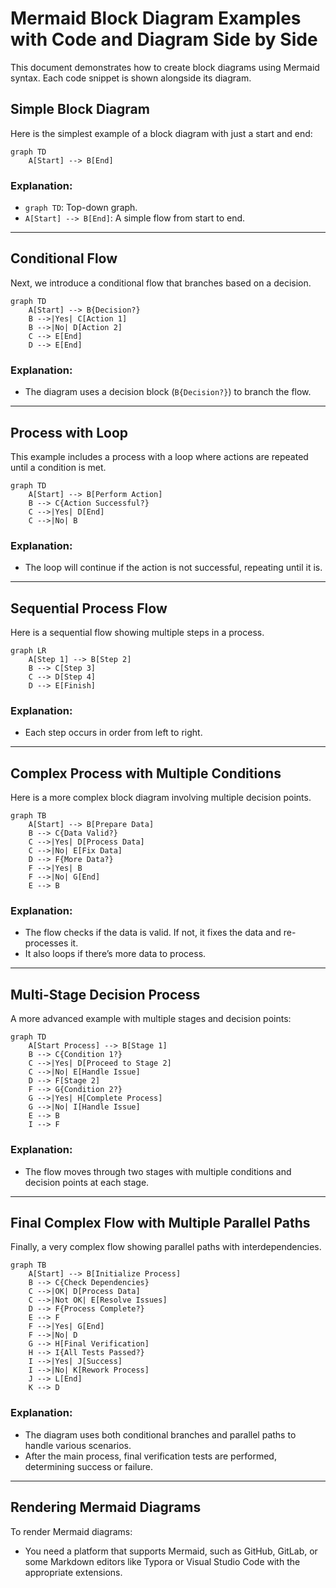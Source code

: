 
# Mermaid Block Diagram Examples with Code and Diagram Side by Side

This document demonstrates how to create block diagrams using Mermaid syntax. Each code snippet is shown alongside its diagram.

## Simple Block Diagram

Here is the simplest example of a block diagram with just a start and end:

```mermaid
graph TD
    A[Start] --> B[End]
```

### Explanation:
- `graph TD`: Top-down graph.
- `A[Start] --> B[End]`: A simple flow from start to end.


---

## Conditional Flow

Next, we introduce a conditional flow that branches based on a decision.

```mermaid
graph TD
    A[Start] --> B{Decision?}
    B -->|Yes| C[Action 1]
    B -->|No| D[Action 2]
    C --> E[End]
    D --> E[End]
```

### Explanation:
- The diagram uses a decision block (`B{Decision?}`) to branch the flow.


---

## Process with Loop

This example includes a process with a loop where actions are repeated until a condition is met.

```mermaid
graph TD
    A[Start] --> B[Perform Action]
    B --> C{Action Successful?}
    C -->|Yes| D[End]
    C -->|No| B
```

### Explanation:
- The loop will continue if the action is not successful, repeating until it is.


---

## Sequential Process Flow

Here is a sequential flow showing multiple steps in a process.

```mermaid
graph LR
    A[Step 1] --> B[Step 2]
    B --> C[Step 3]
    C --> D[Step 4]
    D --> E[Finish]
```

### Explanation:
- Each step occurs in order from left to right.


---

## Complex Process with Multiple Conditions

Here is a more complex block diagram involving multiple decision points.

```mermaid
graph TB
    A[Start] --> B[Prepare Data]
    B --> C{Data Valid?}
    C -->|Yes| D[Process Data]
    C -->|No| E[Fix Data]
    D --> F{More Data?}
    F -->|Yes| B
    F -->|No| G[End]
    E --> B
```

### Explanation:
- The flow checks if the data is valid. If not, it fixes the data and re-processes it.
- It also loops if there’s more data to process.

---

## Multi-Stage Decision Process

A more advanced example with multiple stages and decision points:

```mermaid
graph TD
    A[Start Process] --> B[Stage 1]
    B --> C{Condition 1?}
    C -->|Yes| D[Proceed to Stage 2]
    C -->|No| E[Handle Issue]
    D --> F[Stage 2]
    F --> G{Condition 2?}
    G -->|Yes| H[Complete Process]
    G -->|No| I[Handle Issue]
    E --> B
    I --> F
```

### Explanation:
- The flow moves through two stages with multiple conditions and decision points at each stage.


---

## Final Complex Flow with Multiple Parallel Paths

Finally, a very complex flow showing parallel paths with interdependencies.

```mermaid
graph TB
    A[Start] --> B[Initialize Process]
    B --> C{Check Dependencies}
    C -->|OK| D[Process Data]
    C -->|Not OK| E[Resolve Issues]
    D --> F{Process Complete?}
    E --> F
    F -->|Yes| G[End]
    F -->|No| D
    G --> H[Final Verification]
    H --> I{All Tests Passed?}
    I -->|Yes| J[Success]
    I -->|No| K[Rework Process]
    J --> L[End]
    K --> D
```

### Explanation:
- The diagram uses both conditional branches and parallel paths to handle various scenarios.
- After the main process, final verification tests are performed, determining success or failure.


---

## Rendering Mermaid Diagrams

To render Mermaid diagrams:
- You need a platform that supports Mermaid, such as GitHub, GitLab, or some Markdown editors like Typora or Visual Studio Code with the appropriate extensions.
